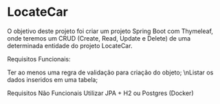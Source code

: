 # LocateCar

O objetivo deste projeto foi criar um projeto Spring Boot com Thymeleaf, onde teremos um CRUD (Create, Read, Update e Delete) de uma determinada entidade do projeto LocateCar.

Requisitos Funcionais:

Ter ao menos uma regra de validação para criação do objeto;
\nListar os dados inseridos em uma tabela;

Requisitos Não Funcionais
Utilizar JPA + H2 ou Postgres (Docker)

